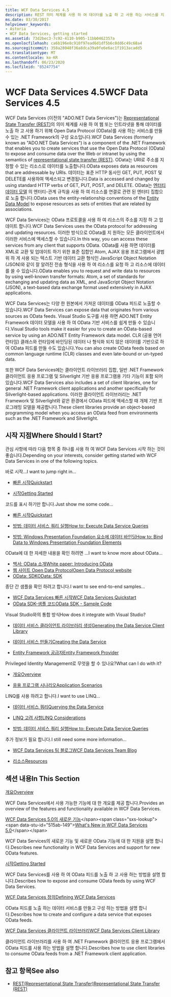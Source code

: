 ```yaml
---
title: WCF Data Services 4.5
description: REST 의미 체계를 사용 하 여 데이터를 노출 하 고 사용 하는 서비스를 지 원하는 .NET Framework 구성 요소인 WCF Data Services에 대해 알아봅니다.
ms.date: 03/30/2017
helpviewer_keywords:
- Astoria
- WCF Data Services, getting started
ms.assetid: 73d2bec3-7c92-4110-b905-11bb0462357a
ms.openlocfilehash: ca6b196e8c910f97ead6d1df5b6c0dd6c49c68a4
ms.sourcegitcommit: 358a28048f36a8dca39a9fe6e6ac1f1913acadd5
ms.translationtype: MT
ms.contentlocale: ko-KR
ms.lasthandoff: 06/23/2020
ms.locfileid: "85247754"
---
```

# <a name="wcf-data-services-45"></a><span data-ttu-id="515ab-103">WCF Data Services 4.5</span><span class="sxs-lookup"><span data-stu-id="515ab-103">WCF Data Services 4.5</span></span>

<span data-ttu-id="515ab-104">WCF Data Services (이전의 "ADO.NET Data Services")는 [Representational State Transfer (REST)](https://www.ics.uci.edu/~fielding/pubs/dissertation/rest_arch_style.htm)의 의미 체계를 사용 하 여 웹 또는 인트라넷을 통해 데이터를 노출 하 고 사용 하기 위해 Open Data Protocol (OData)를 사용 하는 서비스를 만들 수 있는 .NET Framework의 구성 요소입니다.</span><span class="sxs-lookup"><span data-stu-id="515ab-104">WCF Data Services (formerly known as "ADO.NET Data Services") is a component of the .NET Framework that enables you to create services that use the Open Data Protocol (OData) to expose and consume data over the Web or intranet by using the semantics of [representational state transfer (REST)](https://www.ics.uci.edu/~fielding/pubs/dissertation/rest_arch_style.htm).</span></span> <span data-ttu-id="515ab-105">OData는 URI로 주소를 지정할 수 있는 리소스로 데이터를 노출합니다.</span><span class="sxs-lookup"><span data-stu-id="515ab-105">OData exposes data as resources that are addressable by URIs.</span></span> <span data-ttu-id="515ab-106">데이터는 표준 HTTP 동사인 GET, PUT, POST 및 DELETE를 사용하여 액세스되고 변경됩니다.</span><span class="sxs-lookup"><span data-stu-id="515ab-106">Data is accessed and changed by using standard HTTP verbs of GET, PUT, POST, and DELETE.</span></span> <span data-ttu-id="515ab-107">OData는 [엔터티 데이터 모델](../adonet/entity-data-model.md) 의 엔터티-관계 규칙을 사용 하 여 리소스를 연결로 관련 된 엔터티 집합으로 노출 합니다.</span><span class="sxs-lookup"><span data-stu-id="515ab-107">OData uses the entity-relationship conventions of the [Entity Data Model](../adonet/entity-data-model.md) to expose resources as sets of entities that are related by associations.</span></span>

<span data-ttu-id="515ab-108">WCF Data Services는 OData 프로토콜을 사용 하 여 리소스의 주소를 지정 하 고 업데이트 합니다.</span><span class="sxs-lookup"><span data-stu-id="515ab-108">WCF Data Services uses the OData protocol for addressing and updating resources.</span></span> <span data-ttu-id="515ab-109">이러한 방식으로 OData를 지 원하는 모든 클라이언트에서 이러한 서비스에 액세스할 수 있습니다.</span><span class="sxs-lookup"><span data-stu-id="515ab-109">In this way, you can access these services from any client that supports OData.</span></span> <span data-ttu-id="515ab-110">OData를 사용 하면 데이터를 XML로 교환 및 업데이트 하기 위한 표준 집합인 Atom, AJAX 응용 프로그램에서 광범위 하 게 사용 되는 텍스트 기반 데이터 교환 형식인 JavaScript Object Notation (JSON)와 같이 잘 알려진 전송 형식을 사용 하 여 리소스를 요청 하 고 리소스에 데이터를 쓸 수 있습니다.</span><span class="sxs-lookup"><span data-stu-id="515ab-110">OData enables you to request and write data to resources by using well-known transfer formats: Atom, a set of standards for exchanging and updating data as XML, and JavaScript Object Notation (JSON), a text-based data exchange format used extensively in AJAX applications.</span></span>

<span data-ttu-id="515ab-111">WCF Data Services는 다양 한 원본에서 가져온 데이터를 OData 피드로 노출할 수 있습니다.</span><span class="sxs-lookup"><span data-stu-id="515ab-111">WCF Data Services can expose data that originates from various sources as OData feeds.</span></span> <span data-ttu-id="515ab-112">Visual Studio 도구를 사용 하면 ADO.NET Entity Framework 데이터 모델을 사용 하 여 OData 기반 서비스를 쉽게 만들 수 있습니다.</span><span class="sxs-lookup"><span data-stu-id="515ab-112">Visual Studio tools make it easier for you to create an OData-based service by using an ADO.NET Entity Framework data model.</span></span> <span data-ttu-id="515ab-113">CLR (공용 언어 런타임) 클래스와 런타임에 바인딩된 데이터 나 형식화 되지 않은 데이터를 기반으로 하 여 OData 피드를 만들 수도 있습니다.</span><span class="sxs-lookup"><span data-stu-id="515ab-113">You can also create OData feeds based on common language runtime (CLR) classes and even late-bound or un-typed data.</span></span>

<span data-ttu-id="515ab-114">또한 WCF Data Services에는 클라이언트 라이브러리 집합, 일반 .NET Framework 클라이언트 응용 프로그램 및 Silverlight 기반 응용 프로그램용 기타 기능이 포함 되어 있습니다.</span><span class="sxs-lookup"><span data-stu-id="515ab-114">WCF Data Services also includes a set of client libraries, one for general .NET Framework client applications and another specifically for Silverlight-based applications.</span></span> <span data-ttu-id="515ab-115">이러한 클라이언트 라이브러리는 .NET Framework 및 Silverlight와 같은 환경에서 OData 피드에 액세스할 때 개체 기반 프로그래밍 모델을 제공합니다.</span><span class="sxs-lookup"><span data-stu-id="515ab-115">These client libraries provide an object-based programming model when you access an OData feed from environments such as the .NET Framework and Silverlight.</span></span>

## <a name="where-should-i-start"></a><span data-ttu-id="515ab-116">시작 지점</span><span class="sxs-lookup"><span data-stu-id="515ab-116">Where Should I Start?</span></span>

<span data-ttu-id="515ab-117">관심 사항에 따라 다음 항목 중 하나를 사용 하 여 WCF Data Services 시작 하는 것이 좋습니다.</span><span class="sxs-lookup"><span data-stu-id="515ab-117">Depending on your interests, consider getting started with WCF Data Services in one of the following topics.</span></span>

<span data-ttu-id="515ab-118">바로 시작...</span><span class="sxs-lookup"><span data-stu-id="515ab-118">I want to jump right in...</span></span>

- [<span data-ttu-id="515ab-119">빠른 시작</span><span class="sxs-lookup"><span data-stu-id="515ab-119">Quickstart</span></span>](quickstart-wcf-data-services.md)

- [<span data-ttu-id="515ab-120">시작</span><span class="sxs-lookup"><span data-stu-id="515ab-120">Getting Started</span></span>](getting-started-with-wcf-data-services.md)

<span data-ttu-id="515ab-121">코드를 표시 하기만 합니다.</span><span class="sxs-lookup"><span data-stu-id="515ab-121">Just show me some code...</span></span>

- [<span data-ttu-id="515ab-122">빠른 시작</span><span class="sxs-lookup"><span data-stu-id="515ab-122">Quickstart</span></span>](quickstart-wcf-data-services.md)

- [<span data-ttu-id="515ab-123">방법: 데이터 서비스 쿼리 실행</span><span class="sxs-lookup"><span data-stu-id="515ab-123">How to: Execute Data Service Queries</span></span>](how-to-execute-data-service-queries-wcf-data-services.md)

- [<span data-ttu-id="515ab-124">방법: Windows Presentation Foundation 요소에 데이터 바인딩</span><span class="sxs-lookup"><span data-stu-id="515ab-124">How to: Bind Data to Windows Presentation Foundation Elements</span></span>](bind-data-to-wpf-elements-wcf-data-services.md)

<span data-ttu-id="515ab-125">OData에 대 한 자세한 내용을 확인 하려면 ...</span><span class="sxs-lookup"><span data-stu-id="515ab-125">I want to know more about OData...</span></span>

- [<span data-ttu-id="515ab-126">백서: OData 소개</span><span class="sxs-lookup"><span data-stu-id="515ab-126">White paper: Introducing OData</span></span>](https://download.microsoft.com/download/E/5/A/E5A59052-EE48-4D64-897B-5F7C608165B8/IntroducingOData.pdf)
- [<span data-ttu-id="515ab-127">웹 사이트 Open Data Protocol</span><span class="sxs-lookup"><span data-stu-id="515ab-127">Open Data Protocol website</span></span>](https://www.odata.org/)
- [<span data-ttu-id="515ab-128">OData: SDK</span><span class="sxs-lookup"><span data-stu-id="515ab-128">OData: SDK</span></span>](https://www.odata.org/ecosystem/)

<span data-ttu-id="515ab-129">종단 간 샘플을 확인 하려고 합니다.</span><span class="sxs-lookup"><span data-stu-id="515ab-129">I want to see end-to-end samples...</span></span>

- <span data-ttu-id="515ab-130">[WCF Data Services 빠른 시작](https://github.com/microsoftarchive/msdn-code-gallery-community-s-z/tree/master/WCF%20Data%20Services%20Quickstart%20(OData%20Service%20and%20WPF%20Client))</span><span class="sxs-lookup"><span data-stu-id="515ab-130">[WCF Data Services Quickstart](https://github.com/microsoftarchive/msdn-code-gallery-community-s-z/tree/master/WCF%20Data%20Services%20Quickstart%20(OData%20Service%20and%20WPF%20Client))</span></span>
- [<span data-ttu-id="515ab-131">OData SDK-샘플 코드</span><span class="sxs-lookup"><span data-stu-id="515ab-131">OData SDK - Sample Code</span></span>](https://www.odata.org/ecosystem/#sdk)

<span data-ttu-id="515ab-132">Visual Studio와의 통합 방식</span><span class="sxs-lookup"><span data-stu-id="515ab-132">How does it integrate with Visual Studio?</span></span>

- [<span data-ttu-id="515ab-133">데이터 서비스 클라이언트 라이브러리 생성</span><span class="sxs-lookup"><span data-stu-id="515ab-133">Generating the Data Service Client Library</span></span>](generating-the-data-service-client-library-wcf-data-services.md)

- [<span data-ttu-id="515ab-134">데이터 서비스 만들기</span><span class="sxs-lookup"><span data-stu-id="515ab-134">Creating the Data Service</span></span>](creating-the-data-service.md)

- [<span data-ttu-id="515ab-135">Entity Framework 공급자</span><span class="sxs-lookup"><span data-stu-id="515ab-135">Entity Framework Provider</span></span>](entity-framework-provider-wcf-data-services.md)

<span data-ttu-id="515ab-136">Privileged Identity Management로 무엇을 할 수 있나요?</span><span class="sxs-lookup"><span data-stu-id="515ab-136">What can I do with it?</span></span>

- [<span data-ttu-id="515ab-137">개요</span><span class="sxs-lookup"><span data-stu-id="515ab-137">Overview</span></span>](wcf-data-services-overview.md)

- [<span data-ttu-id="515ab-138">응용 프로그램 시나리오</span><span class="sxs-lookup"><span data-stu-id="515ab-138">Application Scenarios</span></span>](application-scenarios-wcf-data-services.md)

<span data-ttu-id="515ab-139">LINQ를 사용 하려고 합니다.</span><span class="sxs-lookup"><span data-stu-id="515ab-139">I want to use LINQ...</span></span>

- [<span data-ttu-id="515ab-140">데이터 서비스 쿼리</span><span class="sxs-lookup"><span data-stu-id="515ab-140">Querying the Data Service</span></span>](querying-the-data-service-wcf-data-services.md)

- [<span data-ttu-id="515ab-141">LINQ 고려 사항</span><span class="sxs-lookup"><span data-stu-id="515ab-141">LINQ Considerations</span></span>](linq-considerations-wcf-data-services.md)

- [<span data-ttu-id="515ab-142">방법: 데이터 서비스 쿼리 실행</span><span class="sxs-lookup"><span data-stu-id="515ab-142">How to: Execute Data Service Queries</span></span>](how-to-execute-data-service-queries-wcf-data-services.md)

<span data-ttu-id="515ab-143">추가 정보가 필요 합니다.</span><span class="sxs-lookup"><span data-stu-id="515ab-143">I still need some more information...</span></span>

- [<span data-ttu-id="515ab-144">WCF Data Services 팀 블로그</span><span class="sxs-lookup"><span data-stu-id="515ab-144">WCF Data Services Team Blog</span></span>](https://docs.microsoft.com/archive/blogs/astoriateam/)

- [<span data-ttu-id="515ab-145">리소스</span><span class="sxs-lookup"><span data-stu-id="515ab-145">Resources</span></span>](wcf-data-services-resources.md)

## <a name="in-this-section"></a><span data-ttu-id="515ab-146">섹션 내용</span><span class="sxs-lookup"><span data-stu-id="515ab-146">In This Section</span></span>

[<span data-ttu-id="515ab-147">개요</span><span class="sxs-lookup"><span data-stu-id="515ab-147">Overview</span></span>](wcf-data-services-overview.md)

<span data-ttu-id="515ab-148">WCF Data Services에서 사용 가능한 기능에 대 한 개요를 제공 합니다.</span><span class="sxs-lookup"><span data-stu-id="515ab-148">Provides an overview of the features and functionality available in WCF Data Services.</span></span>

<span data-ttu-id="515ab-149">[WCF Data Services 5.0의 새로운 기능](https://docs.microsoft.com/previous-versions/dotnet/wcf-data-services/ee373845(v=vs.103))</span><span class="sxs-lookup"><span data-stu-id="515ab-149">[What's New in WCF Data Services 5.0](https://docs.microsoft.com/previous-versions/dotnet/wcf-data-services/ee373845(v=vs.103))</span></span>

<span data-ttu-id="515ab-150">WCF Data Services의 새로운 기능 및 새로운 OData 기능에 대 한 지원을 설명 합니다.</span><span class="sxs-lookup"><span data-stu-id="515ab-150">Describes new functionality in WCF Data Services and support for new OData features.</span></span>

[<span data-ttu-id="515ab-151">시작</span><span class="sxs-lookup"><span data-stu-id="515ab-151">Getting Started</span></span>](getting-started-with-wcf-data-services.md)

<span data-ttu-id="515ab-152">WCF Data Services를 사용 하 여 OData 피드를 노출 하 고 사용 하는 방법을 설명 합니다.</span><span class="sxs-lookup"><span data-stu-id="515ab-152">Describes how to expose and consume OData feeds by using WCF Data Services.</span></span>

[<span data-ttu-id="515ab-153">WCF Data Services 정의</span><span class="sxs-lookup"><span data-stu-id="515ab-153">Defining WCF Data Services</span></span>](defining-wcf-data-services.md)

<span data-ttu-id="515ab-154">OData 피드를 노출 하는 데이터 서비스를 만들고 구성 하는 방법을 설명 합니다.</span><span class="sxs-lookup"><span data-stu-id="515ab-154">Describes how to create and configure a data service that exposes OData feeds.</span></span>

[<span data-ttu-id="515ab-155">WCF Data Services 클라이언트 라이브러리</span><span class="sxs-lookup"><span data-stu-id="515ab-155">WCF Data Services Client Library</span></span>](wcf-data-services-client-library.md)

<span data-ttu-id="515ab-156">클라이언트 라이브러리를 사용 하 여 .NET Framework 클라이언트 응용 프로그램에서 OData 피드를 사용 하는 방법을 설명 합니다.</span><span class="sxs-lookup"><span data-stu-id="515ab-156">Describes how to use client libraries to consume OData feeds from a .NET Framework client application.</span></span>

## <a name="see-also"></a><span data-ttu-id="515ab-157">참고 항목</span><span class="sxs-lookup"><span data-stu-id="515ab-157">See also</span></span>

- [<span data-ttu-id="515ab-158">REST(Representational State Transfer)</span><span class="sxs-lookup"><span data-stu-id="515ab-158">Representational State Transfer (REST)</span></span>](https://www.ics.uci.edu/~fielding/pubs/dissertation/rest_arch_style.htm)
